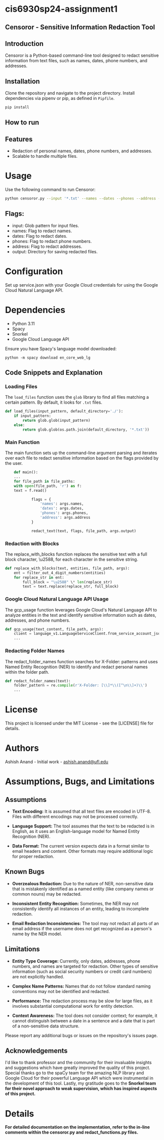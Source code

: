 # cis6930sp24-assignment1

## Censoror - Sensitive Information Redaction Tool

## Introduction

Censoror is a Python-based command-line tool designed to redact sensitive information from text files, such as names, dates, phone numbers, and addresses.

## Installation

Clone the repository and navigate to the project directory. Install dependencies via pipenv or pip, as defined in `Pipfile`.

```bash
pip install
```

## How to run

## Features

- Redaction of personal names, dates, phone numbers, and addresses.
- Scalable to handle multiple files.

# Usage

Use the following command to run Censoror:

```bash
python censoror.py --input '*.txt' --names --dates --phones --address --output 'files/'
```

## Flags:

- input: Glob pattern for input files.
- names: Flag to redact names.
- dates: Flag to redact dates.
- phones: Flag to redact phone numbers.
- address: Flag to redact addresses.
- output: Directory for saving redacted files.

# Configuration

Set up service.json with your Google Cloud credentials for using the Google Cloud Natural Language API.

# Dependencies

- Python 3.11
- Spacy
- Snorkel
- Google Cloud Language API

Ensure you have Spacy's language model downloaded:

`python -m spacy download en_core_web_lg`

## Code Snippets and Explanation

### Loading Files

The `load_files` function uses the `glob` library to find all files matching a certain pattern. By default, it looks for `.txt` files.

```python
def load_files(input_pattern, default_directory='./'):
    if input_pattern:
        return glob.glob(input_pattern)
    else:
        return glob.glob(os.path.join(default_directory, '*.txt'))
```

### Main Function

The main function sets up the command-line argument parsing and iterates over each file to redact sensitive information based on the flags provided by the user.

```python
    def main():
    ...
    for file_path in file_paths:
    with open(file_path, 'r') as f:
    text = f.read()

            flags = {
                'names': args.names,
                'dates': args.dates,
                'phones': args.phones,
                'address': args.address
            }

            redact_text(text, flags, file_path, args.output)
```

### Redaction with Blocks

The replace_with_blocks function replaces the sensitive text with a full block character, \u2588, for each character in the sensitive string.

```python
def replace_with_blocks(text, entities, file_path, args):
    ent = filter_out_4_digit_numbers(entities)
    for replace_str in ent:
        full_block = "\u2588" \* len(replace_str)
        text = text.replace(replace_str, full_block)
```

### Google Cloud Natural Language API Usage

The gcp_usage function leverages Google Cloud's Natural Language API to analyze entities in the text and identify sensitive information such as dates, addresses, and phone numbers.

```python
def gcp_usage(text_content, file_path, args):
    client = language_v1.LanguageServiceClient.from_service_account_json('service.json')
    ...
```

### Redacting Folder Names

The redact_folder_names function searches for X-Folder: patterns and uses Named Entity Recognition (NER) to identify and redact personal names within the folder path.

```python
def redact_folder_names(text):
    folder_pattern = re.compile(r'X-Folder: [\\]*\\([^\n\\]+)\\')
    ...
```

# License

This project is licensed under the MIT License - see the [LICENSE] file for details.

# Authors

Ashish Anand - Initial work - ashish.anand@ufl.edu

# Assumptions, Bugs, and Limitations

## Assumptions

- **Text Encoding:** It is assumed that all text files are encoded in UTF-8. Files with different encodings may not be processed correctly.

- **Language Support:** The tool assumes that the text to be redacted is in English, as it uses an English-language model for Named Entity Recognition (NER).

- **Data Format:** The current version expects data in a format similar to email headers and content. Other formats may require additional logic for proper redaction.

## Known Bugs

- **Overzealous Redaction:** Due to the nature of NER, non-sensitive data that is mistakenly identified as a named entity (like company names or common nouns) may be redacted.

- **Inconsistent Entity Recognition:** Sometimes, the NER may not consistently identify all instances of an entity, leading to incomplete redaction.

- **Email Redaction Inconsistencies:** The tool may not redact all parts of an email address if the username does not get recognized as a person's name by the NER model.

## Limitations

- **Entity Type Coverage:** Currently, only dates, addresses, phone numbers, and names are targeted for redaction. Other types of sensitive information (such as social security numbers or credit card numbers) are not explicitly handled.

- **Complex Name Patterns:** Names that do not follow standard naming conventions may not be identified and redacted.

- **Performance:** The redaction process may be slow for large files, as it involves substantial computational work for entity detection.

- **Context Awareness:** The tool does not consider context; for example, it cannot distinguish between a date in a sentence and a date that is part of a non-sensitive data structure.

Please report any additional bugs or issues on the repository's issues page.

## Acknowledgements

I'd like to thank professor and the community for their invaluable insights and suggestions which have greatly improved the quality of this project. Special thanks go to the spaCy team for the amazing NLP library and Google Cloud for their powerful Language API which were instrumental in the development of this tool. Lastly, my gratitude goes to the <b>Snorkel<b> team for their novel approach to weak supervision, which has inspired aspects of this project.

# Details

For detailed documentation on the implementation, refer to the in-line comments within the censoror.py and redact_functions.py files.
